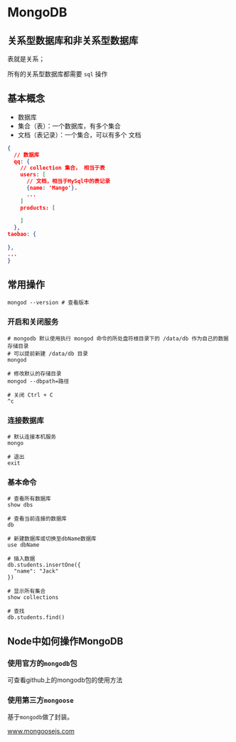# MongoDB

## 关系型数据库和非关系型数据库

表就是关系；

所有的关系型数据库都需要 `sql` 操作

## 基本概念

- 数据库
- 集合（表）：一个数据库，有多个集合
- 文档（表记录）：一个集合，可以有多个 文档

```json
{
  // 数据库
  qq: {
    // collection 集合， 相当于表
    users: [
      // 文档，相当于MySql中的表记录
      {name: 'Mango'}.
      ...
    ]
    products: [
    
    ]
  },
taobao: {
  
},
...
}
```



## 常用操作

```shell
mongod --version # 查看版本
```

### 开启和关闭服务

```shell
# mongodb 默认使用执行 mongod 命令的所处盘符根目录下的 /data/db 作为自己的数据存储目录
# 可以提前新建 /data/db 目录
mongod

# 修改默认的存储目录
mongod --dbpath=路径

# 关闭 Ctrl + C
^c
```

### 连接数据库

```shell
# 默认连接本机服务
mongo

# 退出
exit
```

### 基本命令

```shell
# 查看所有数据库
show dbs

# 查看当前连接的数据库
db

# 新建数据库或切换至dbName数据库
use dbName

# 插入数据
db.students.insertOne({
  "name": "Jack"
})

# 显示所有集合
show collections

# 查找
db.students.find()
```



## Node中如何操作MongoDB

### 使用官方的`mongodb`包

可查看github上的mongodb包的使用方法



### 使用第三方`mongoose`

基于`mongodb`做了封装。

www.mongoosejs.com